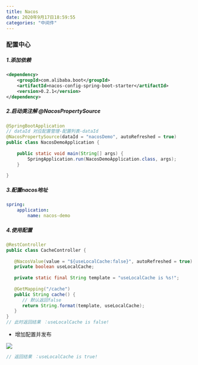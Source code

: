 ```yaml
---
title: Nacos
date: 2020年9月17日18:59:55
categories: "中间件"
---
```


### 配置中心

##### 1.添加依赖
```xml
<dependency>  
    <groupId>com.alibaba.boot</groupId>  
    <artifactId>nacos-config-spring-boot-starter</artifactId>  
    <version>0.2.1</version>  
</dependency>
```

##### 2.启动类注解 @NacosPropertySource

```java
@SpringBootApplication  
// dataId 对应配置管理-配置列表-dataId
@NacosPropertySource(dataId = "nacosDemo", autoRefreshed = true)  
public class NacosDemoApplication {  
  
    public static void main(String[] args) {  
        SpringApplication.run(NacosDemoApplication.class, args);  
    }  
  
}
```
##### 3.配置nacos地址

```yml
spring:  
    application:  
        name: nacos-demo
```

##### 4.使用配置

```java
@RestController  
public class CacheController {  
  
   @NacosValue(value = "${useLocalCache:false}", autoRefreshed = true)  
   private boolean useLocalCache;  
  
   private static final String template = "useLocalCache is %s!";  
  
   @GetMapping("/cache")  
   public String cache() {  
      // 默认返回false
      return String.format(template, useLocalCache);  
   }  
}
// 此时返回结果 ：useLocalCache is false!
```

-  增加配置并发布

![](https://s3.uuu.ovh/imgs/2022/11/30/d17d85b8702c1cc8.png)

```java
// 返回结果 ：useLocalCache is true!
```